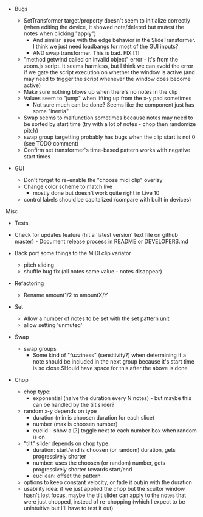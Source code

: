 
- Bugs
  - SetTransformer target/property doesn't seem to initialize correctly (when editing the device, it showed note/deleted but mutest the notes when clicking "apply")
    - And similar issue with the edge behavior in the SlideTransformer. I think we just need loadbangs for most of the GUI inputs?
    - AND swap transformer. This is bad. FIX IT!
  - "method getwind called on invalid object" error - it's from the zoom.js script. It seems harmless, but I think we can avoid the error
    if we gate the script execution on whether the window is active (and may need to trigger the script whenever the window does become active)
  - Make sure nothing blows up when there's no notes in the clip
  - Values seem to "jump" when lifting up from the x-y pad sometimes
    - Not sure much can be done? Seems like the component just has some "inertia"
  - Swap seems to malfunction sometimes because notes may need to be sorted by start time (try with a lot of notes - chop then randomize pitch)
  - swap group targetting probably has bugs when the clip start is not 0 (see TODO comment)
  - Confirm set transformer's time-based pattern works with negative start times

- GUI
  - Don't forget to re-enable the "choose midi clip" overlay
  - Change color scheme to match live
    - mostly done but doesn't work quite right in Live 10
  - control labels should be capitalized (compare with built in devices)

Misc
  - Tests
  - Check for updates feature (hit a 'latest version' text file on github master) - Document release process in README or DEVELOPERS.md
  - Back port some things to the MIDI clip variator
    - pitch sliding
    - shuffle bug fix (all notes same value - notes disappear)

- Refactoring
  - Rename amount1/2 to amountX/Y

- Set
  - Allow a number of notes to be set with the set pattern unit
  - allow setting 'unmuted'

- Swap
  - swap groups
    - Some kind of "fuzziness" (sensitivity?) when determining if a note should be
      included in the next group because it's start time is so close.SHould have space for this after the above is done

- Chop
  - chop type:
    - exponential (halve the duration every N notes) - but maybe this can be handled by the tilt slider?
  - random x-y depends on type
    - duration (min is choosen duration for each slice)
    - number (max is choosen number)
    - euclid -  show a [?] toggle next to each number box when random is on
  - "tilt" slider depends on chop type:
    - duration: start/end is choosen (or random) duration, gets progressively shorter
    - number: uses the choosen (or random) number, gets progressively shorter towards start/end
    - eucliean: offset the pattern
  - options to keep constant velocity, or fade it out/in with the duration
  - usability idea: if we just applied the chop but the scultor window hasn't lost focus, maybe the tilt slider can apply to the
    notes that were just chopped, instead of re-chopping (which I expect to be unintuitive but I'll have to test it out)